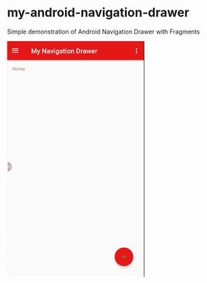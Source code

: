 # my-android-navigation-drawer
Simple demonstration of Android Navigation Drawer with Fragments

![Image](./app/src/main/assets/screenshot1.gif)
